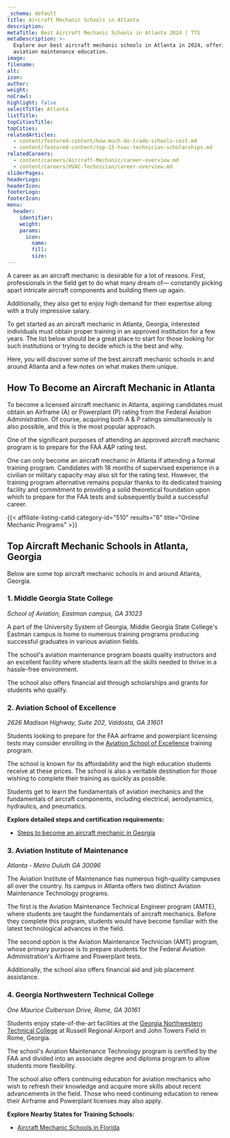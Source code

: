 ```yaml
---
_schema: default
title: Aircraft Mechanic Schools in Atlanta
description:
metaTitle: Best Aircraft Mechanic Schools in Atlanta 2024 | TTS
metaDescription: >-
  Explore our best aircraft mechanic schools in Atlanta in 2024, offering top
  aviation maintenance education.
image:
filename:
alt:
icon:
author:
weight:
noCrawl:
highlight: false
selectTitle: Atlanta
listTitle:
topCitiesTitle:
topCities:
relatedArticles:
  - content/featured-content/how-much-do-trade-schools-cost.md
  - content/featured-content/top-15-hvac-technician-scholarships.md
relatedCareers:
  - content/careers/Aircraft-Mechanic/career-overview.md
  - content/careers/HVAC-Technician/career-overview.md
sliderPages:
headerLogo:
headerIcon:
footerLogo:
footerIcon:
menu:
  header:
    identifier:
    weight:
    params:
      icon:
        name:
        fill:
        size:
---
```

A career as an aircraft mechanic is desirable for a lot of reasons. First, professionals in the field get to do what many dream of— constantly picking apart intricate aircraft components and building them up again.

Additionally, they also get to enjoy high demand for their expertise along with a truly impressive salary.

To get started as an aircraft mechanic in Atlanta, Georgia, interested individuals must obtain proper training in an approved institution for a few years. The list below should be a great place to start for those looking for such institutions or trying to decide which is the best and why.

Here, you will discover some of the best aircraft mechanic schools in and around Atlanta and a few notes on what makes them unique.

## **How To Become an Aircraft Mechanic in Atlanta**

To become a licensed aircraft mechanic in Atlanta, aspiring candidates must obtain an Airframe (A) or Powerplant (P) rating from the Federal Aviation Administration. Of course, acquiring both A & P ratings simultaneously is also possible, and this is the most popular approach.

One of the significant purposes of attending an approved aircraft mechanic program is to prepare for the FAA A&P rating test.

One can only become an aircraft mechanic in Atlanta if attending a formal training program. Candidates with 18 months of supervised experience in a civilian or military capacity may also sit for the rating test. However, the training program alternative remains popular thanks to its dedicated training facility and commitment to providing a solid theoretical foundation upon which to prepare for the FAA tests and subsequently build a successful career.

{{< affiliate-listing-catid category-id="510" results="6" title="Online Mechanic Programs" >}}

## **Top Aircraft Mechanic Schools in Atlanta, Georgia**

Below are some top aircraft mechanic schools in and around Atlanta, Georgia.

### **1\. Middle Georgia State College**

*School of Aviation, Eastman campus, GA 31023*

A part of the University System of Georgia, Middle Georgia State College's Eastman campus is home to numerous training programs producing successful graduates in various aviation fields.

The school's aviation maintenance program boasts quality instructors and an excellent facility where students learn all the skills needed to thrive in a hassle-free environment.

The school also offers financial aid through scholarships and grants for students who qualify.

### 2\. Aviation School of Excellence

*2626 Madison Highway, Suite 202, Valdosta, GA 31601*

Students looking to prepare for the FAA airframe and powerplant licensing tests may consider enrolling in the [Aviation School of Excellence](https://www.aviationpros.com/education-training/a&amp;p-ia-training/company/10135462/aviation-school-of-excellence) training program.

The school is known for its affordability and the high education students receive at these prices. The school is also a veritable destination for those wishing to complete their training as quickly as possible.

Students get to learn the fundamentals of aviation mechanics and the fundamentals of aircraft components, including electrical, aerodynamics, hydraulics, and pneumatics.

**Explore detailed steps and certification requirements:**

* [Steps to become an aircraft mechanic in Georgia](https://toptradeschools.com/near-you/aircraft-mechanic/georgia)

### 3\. Aviation Institute of Maintenance

*Atlanta - Metro Duluth GA 30096*

The Aviation Institute of Maintenance has numerous high-quality campuses all over the country. Its campus in Atlanta offers two distinct Aviation Maintenance Technology programs.

The first is the Aviation Maintenance Technical Engineer program (AMTE), where students are taught the fundamentals of aircraft mechanics. Before they complete this program, students would have become familiar with the latest technological advances in the field.

The second option is the Aviation Maintenance Technician (AMT) program, whose primary purpose is to prepare students for the Federal Aviation Administration's Airframe and Powerplant tests.

Additionally, the school also offers financial aid and job placement assistance.

### 4\. Georgia Northwestern Technical College

*One Maurice Culberson Drive, Rome, GA 30161*

Students enjoy state-of-the-art facilities at the [Georgia Northwestern Technical College](https://www.gntc.edu/) at Russell Regional Airport and John Towers Field in Rome, Georgia.

The school's Aviation Maintenance Technology program is certified by the FAA and divided into an associate degree and diploma program to allow students more flexibility.

The school also offers continuing education for aviation mechanics who wish to refresh their knowledge and acquire more skills about recent advancements in the field. Those who need continuing education to renew their Airframe and Powerplant licenses may also apply.

**Explore Nearby States for Training Schools:**

* [Aircraft Mechanic Schools in Florida](https://toptradeschools.com/near-you/aircraft-mechanic/florida/)